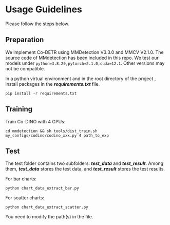 # **Usage Guidelines**

Please follow the steps below.

## Preparation

We implement Co-DETR using MMDetection V3.3.0 and MMCV V2.1.0. The source code of MMdetection has been included in this repo. We test our models under ```python=3.8.20,pytorch=2.1.0,cuda=12.1```. Other versions may not be compatible.

In a python virtual environment and in the root directory of the project , install packages in the ***requirements.txt*** file.

```shell
pip install -r requirements.txt
```


## Training

Train Co-DINO with 4 GPUs:
```shell
cd mmdetection && sh tools/dist_train.sh my_configs/codino/codino_xxx.py 4 path_to_exp
```

## Test

The test folder contains two subfolders: ***test_data*** and ***test_result***. Among them, ***test_data*** stores the test data, and ***test_result*** stores the test results.

For bar charts:
```shell
python chart_data_extract_bar.py
```

For scatter charts:
```shell
python chart_data_extract_scatter.py
```
You need to modify the path(s) in the file.
